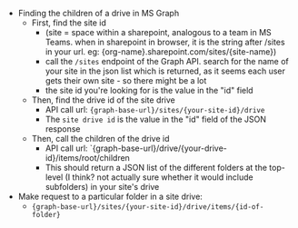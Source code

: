 - Finding the children of a drive in MS Graph
    - First, find the site id 
        - (site = space within a sharepoint, analogous to a team in MS Teams. when in sharepoint in browser, it is the string after /sites in your url. eg: {org-name}.sharepoint.com/sites/{site-name})
        - call the `/sites` endpoint of the Graph API. search for the name of your site in the json list which is returned, as it seems each user gets their own site - so there might be a lot 
        - the site id you're looking for is the value in the "id" field
    - Then, find the drive id of the site drive
        - API call url: `{graph-base-url}/sites/{your-site-id}/drive`
        - The `site drive id` is the value in the "id" field of the JSON response
    - Then, call the children of the drive id
        - API call url: `{graph-base-url}/drive/{your-drive-id}/items/root/children
        - This should return a JSON list of the different folders at the top-level (I think? not actually sure whether it would include subfolders) in your site's drive
- Make request to a particular folder in a site drive:
    - `{graph-base-url}/sites/{your-site-id}/drive/items/{id-of-folder}`